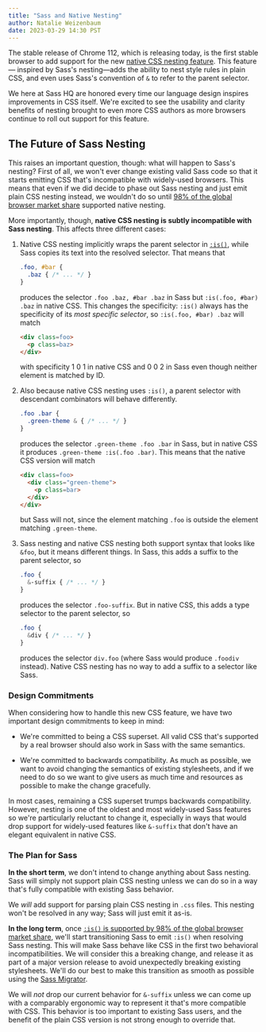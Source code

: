 ```yaml
---
title: "Sass and Native Nesting"
author: Natalie Weizenbaum
date: 2023-03-29 14:30 PST
---
```


The stable release of Chrome 112, which is releasing today, is the first stable
browser to add support for the new [native CSS nesting feature]. This feature—
inspired by Sass's nesting—adds the ability to nest style rules in plain CSS,
and even uses Sass's convention of `&` to refer to the parent selector.

[native CSS nesting feature]: https://drafts.csswg.org/css-nesting/

We here at Sass HQ are honored every time our language design inspires
improvements in CSS itself. We're excited to see the usability and clarity
benefits of nesting brought to even more CSS authors as more browsers continue
to roll out support for this feature.

## The Future of Sass Nesting

This raises an important question, though: what will happen to Sass's nesting?
First of all, we won't ever change existing valid Sass code so that it starts
emitting CSS that's incompatible with widely-used browsers. This means that even
if we did decide to phase out Sass nesting and just emit plain CSS nesting
instead, we wouldn't do so until [98% of the global browser market share]
supported native nesting.

[98% of the global browser market share]: https://github.com/sass/dart-sass#browser-compatibility

More importantly, though, **native CSS nesting is subtly incompatible with Sass
nesting**. This affects three different cases:

1. Native CSS nesting implicitly wraps the parent selector in [`:is()`], while
   Sass copies its text into the resolved selector. That means that

   [`:is()`]: https://developer.mozilla.org/en-US/docs/Web/CSS/:is

   ```scss
   .foo, #bar {
     .baz { /* ... */ }
   }
   ```

   produces the selector `.foo .baz, #bar .baz` in Sass but `:is(.foo, #bar)
   .baz` in native CSS. This changes the specificity: `:is()` always has the
   specificity of its _most specific selector_, so `:is(.foo, #bar) .baz` will
   match
   
   ```html
   <div class=foo>
     <p class=baz>
   </div>
   ```
   
   with specificity 1 0 1 in native CSS and 0 0 2 in Sass even though neither
   element is matched by ID.

2. Also because native CSS nesting uses `:is()`, a parent selector with
   descendant combinators will behave differently.

   ```scss
   .foo .bar {
     .green-theme & { /* ... */ }
   }
   ```

   produces the selector `.green-theme .foo .bar` in Sass, but in native CSS it
   produces `.green-theme :is(.foo .bar)`. This means that the native CSS
   version will match
   
   ```html
   <div class=foo>
     <div class="green-theme">
       <p class=bar>
     </div>
   </div>
   ```

   but Sass will not, since the element matching `.foo` is outside the element
   matching `.green-theme`.

3. Sass nesting and native CSS nesting both support syntax that looks like
   `&foo`, but it means different things. In Sass, this adds a suffix to the
   parent selector, so

   ```scss
   .foo {
     &-suffix { /* ... */ }
   }
   ```

   produces the selector `.foo-suffix`. But in native CSS, this adds a type
   selector to the parent selector, so
   
   ```scss
   .foo {
     &div { /* ... */ }
   }
   ```

   produces the selector `div.foo` (where Sass would produce `.foodiv` instead).
   Native CSS nesting has no way to add a suffix to a selector like Sass.

### Design Commitments

When considering how to handle this new CSS feature, we have two important
design commitments to keep in mind:

* We're committed to being a CSS superset. All valid CSS that's supported by a
  real browser should also work in Sass with the same semantics.

* We're committed to backwards compatibility. As much as possible, we want to
  avoid changing the semantics of existing stylesheets, and if we need to do so
  we want to give users as much time and resources as possible to make the
  change gracefully.

In most cases, remaining a CSS superset trumps backwards compatibility. However,
nesting is one of the oldest and most widely-used Sass features so we're
particularly reluctant to change it, especially in ways that would drop support
for widely-used features like `&-suffix` that don't have an elegant equivalent
in native CSS.

### The Plan for Sass

**In the short term**, we don't intend to change anything about Sass nesting.
Sass will simply not support plain CSS nesting unless we can do so in a way
that's fully compatible with existing Sass behavior.

We _will_ add support for parsing plain CSS nesting in `.css` files. This
nesting won't be resolved in any way; Sass will just emit it as-is.

**In the long term**, once [`:is()` is supported by 98% of the global browser
market share], we'll start transitioning Sass to emit `:is()` when resolving
Sass nesting. This will make Sass behave like CSS in the first two behavioral
incompatibilities. We will consider this a breaking change, and release it as
part of a major version release to avoid unexpectedly breaking existing
stylesheets. We'll do our best to make this transition as smooth as possible
using the [Sass Migrator].

[`:is()` is supported by 98% of the global browser market share]: https://caniuse.com/css-matches-pseudo
[Sass Migrator]: /documentation/cli/migrator

We will _not_ drop our current behavior for `&-suffix` unless we can come up
with a comparably ergonomic way to represent it that's more compatible with CSS.
This behavior is too important to existing Sass users, and the benefit of the
plain CSS version is not strong enough to override that.
